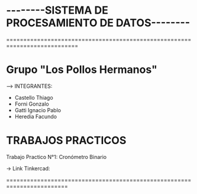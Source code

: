 # --------SISTEMA DE PROCESAMIENTO DE DATOS--------
===========================================================================  

Grupo "Los Pollos Hermanos"
=

--> INTEGRANTES:
- Castello Thiago
- Forni Gonzalo
- Gatti Ignacio Pablo
- Heredia Facundo


TRABAJOS PRACTICOS
==================
Trabajo Practico N°1: Cronómetro Binario

-> Link Tinkercad: 

========================================================================
